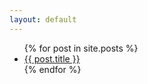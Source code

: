 ```yaml
---
layout: default
---
```


<ul class="list-group">
  {% for post in site.posts %}
    <li class="list-group-item">
      <a href="{{ post.url | relative_url }}">{{ post.title }}</a>
    </li>
  {% endfor %}
</ul>
